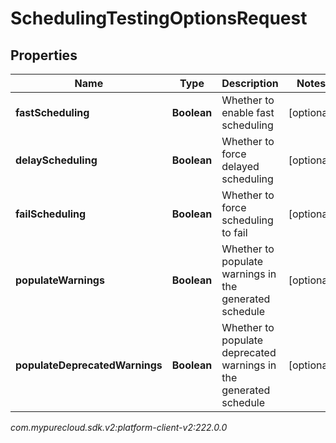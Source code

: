 # SchedulingTestingOptionsRequest


## Properties

| Name | Type | Description | Notes |
| ------------ | ------------- | ------------- | ------------- |
| **fastScheduling** | **Boolean** | Whether to enable fast scheduling |  [optional] |
| **delayScheduling** | **Boolean** | Whether to force delayed scheduling |  [optional] |
| **failScheduling** | **Boolean** | Whether to force scheduling to fail |  [optional] |
| **populateWarnings** | **Boolean** | Whether to populate warnings in the generated schedule |  [optional] |
| **populateDeprecatedWarnings** | **Boolean** | Whether to populate deprecated warnings in the generated schedule |  [optional] |




_com.mypurecloud.sdk.v2:platform-client-v2:222.0.0_
